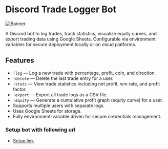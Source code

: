 # Discord Trade Logger Bot

![Banner](https://i.imgur.com/JT8oblS.png)

A Discord bot to log trades, track statistics, visualize equity curves, and export trading data using Google Sheets. Configurable via environment variables for secure deployment locally or on cloud platforms.

## Features

- `!log` — Log a new trade with percentage, profit, coin, and direction.  
- `!delete` — Delete the last trade entry for a user.  
- `!stats` — View trade statistics including net profit, win rate, and profit factor.  
- `!export` — Export all trade logs as a CSV file.  
- `!equity` — Generate a cumulative profit graph (equity curve) for a user.  
- Supports multiple users with separate logs.  
- Uses Google Sheets for storage.  
- Fully environment-variable driven for secure credentials management.

### Setup bot with following url
- [Setup link](https://discord.com/oauth2/authorize?client_id=1423380213827371048&permissions=68608&integration_type=0&scope=bot)